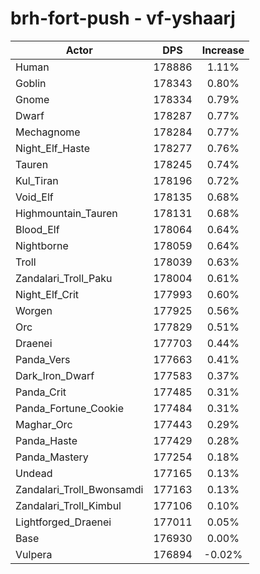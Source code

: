 # brh-fort-push - vf-yshaarj
| Actor | DPS | Increase |
|---|:---:|:---:|
|Human|178886|1.11%|
|Goblin|178343|0.80%|
|Gnome|178334|0.79%|
|Dwarf|178287|0.77%|
|Mechagnome|178284|0.77%|
|Night_Elf_Haste|178277|0.76%|
|Tauren|178245|0.74%|
|Kul_Tiran|178196|0.72%|
|Void_Elf|178135|0.68%|
|Highmountain_Tauren|178131|0.68%|
|Blood_Elf|178064|0.64%|
|Nightborne|178059|0.64%|
|Troll|178039|0.63%|
|Zandalari_Troll_Paku|178004|0.61%|
|Night_Elf_Crit|177993|0.60%|
|Worgen|177925|0.56%|
|Orc|177829|0.51%|
|Draenei|177703|0.44%|
|Panda_Vers|177663|0.41%|
|Dark_Iron_Dwarf|177583|0.37%|
|Panda_Crit|177485|0.31%|
|Panda_Fortune_Cookie|177484|0.31%|
|Maghar_Orc|177443|0.29%|
|Panda_Haste|177429|0.28%|
|Panda_Mastery|177254|0.18%|
|Undead|177165|0.13%|
|Zandalari_Troll_Bwonsamdi|177163|0.13%|
|Zandalari_Troll_Kimbul|177106|0.10%|
|Lightforged_Draenei|177011|0.05%|
|Base|176930|0.00%|
|Vulpera|176894|-0.02%|
